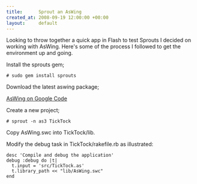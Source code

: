 ```yaml
---
title:      Sprout an AsWing
created_at: 2008-09-19 12:00:00 +00:00
layout:     default
---
```


Looking to throw together a quick app in Flash to test Sprouts I decided on working with AsWing. Here's some of the process I followed to get the environment up and going.

Install the sprouts gem;

`# sudo gem install sprouts`

Download the latest aswing package;

[AsWing on Google Code](http://code.google.com/p/aswing/downloads/list)

Create a new project;

`# sprout -n as3 TickTock`

Copy AsWing.swc into TickTock/lib.

Modify the debug task in TickTock/rakefile.rb as illustrated:

    desc 'Compile and debug the application'
    debug :debug do |t|
      t.input = 'src/TickTock.as'
      t.library_path << "lib/AsWing.swc"
    end
